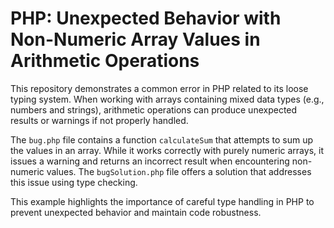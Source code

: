 # PHP: Unexpected Behavior with Non-Numeric Array Values in Arithmetic Operations

This repository demonstrates a common error in PHP related to its loose typing system. When working with arrays containing mixed data types (e.g., numbers and strings), arithmetic operations can produce unexpected results or warnings if not properly handled.

The `bug.php` file contains a function `calculateSum` that attempts to sum up the values in an array. While it works correctly with purely numeric arrays, it issues a warning and returns an incorrect result when encountering non-numeric values. The `bugSolution.php` file offers a solution that addresses this issue using type checking.

This example highlights the importance of careful type handling in PHP to prevent unexpected behavior and maintain code robustness.